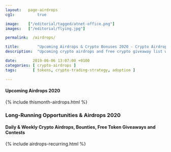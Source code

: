 ```yaml
---
layout:   page-airdrops
cg1:          true

image:    ["/editorial/tagged/atnet-office.png"]
images:   ["/editorial/flying.jpg"]

permalink:  /airdrops/

title:        "Upcoming Airdrops & Crypto Bonuses 2020 - Crypto Airdrops"
description:  "Upcoming crypto airdrops and free crypto giveaway list with weekly airdrop alerts by mail (Thu 7AM EST)."

date:       2019-06-06 13:07:00 +0100
categories: [ crypto-airdrops ]
tags:       [ tokens, crypto-trading-strategy, adoption ]

---
```


<h4 id="upcoming">Upcoming Airdrops 2020</h4>

{% include thismonth-airdrops.html %}

<div class="clearfix"></div>

<h3 class="posh">Long-Running Opportunities & Airdrops 2020</h3>

<h4 id="recurring">Daily & Weekly Crypto Airdrops, Bounties, Free Token Giveaways and Contests</h4>

{% include airdrops-recurring.html %}

<div class="clearfix"></div>
